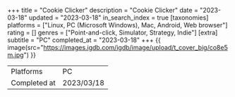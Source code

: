 +++
title = "Cookie Clicker"
description = "Cookie Clicker"
date = "2023-03-18"
updated = "2023-03-18"
in_search_index = true
[taxonomies]
platforms = ["Linux, PC (Microsoft Windows), Mac, Android, Web browser"]
rating = []
genres = ["Point-and-click, Simulator, Strategy, Indie"]
[extra]
subtitle = "PC"
completed_at = "2023-03-18"
+++
{{ image(src="https://images.igdb.com/igdb/image/upload/t_cover_big/co8e5m.jpg") }}

|              |            |
| ------------ | ---------- |
| Platforms    | PC |
| Completed at | 2023/03/18 |

